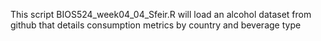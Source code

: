 This script BIOS524_week04_04_Sfeir.R will load an alcohol dataset from github that details consumption metrics by country and beverage type
